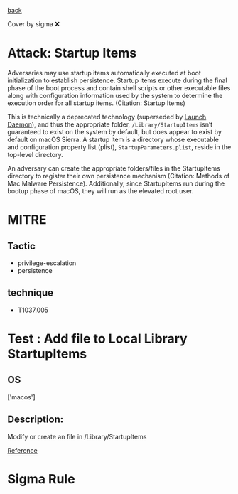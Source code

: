 [back](../index.md)

Cover by sigma :x: 

# Attack: Startup Items

 Adversaries may use startup items automatically executed at boot initialization to establish persistence. Startup items execute during the final phase of the boot process and contain shell scripts or other executable files along with configuration information used by the system to determine the execution order for all startup items. (Citation: Startup Items)

This is technically a deprecated technology (superseded by [Launch Daemon](https://attack.mitre.org/techniques/T1543/004)), and thus the appropriate folder, <code>/Library/StartupItems</code> isn’t guaranteed to exist on the system by default, but does appear to exist by default on macOS Sierra. A startup item is a directory whose executable and configuration property list (plist), <code>StartupParameters.plist</code>, reside in the top-level directory. 

An adversary can create the appropriate folders/files in the StartupItems directory to register their own persistence mechanism (Citation: Methods of Mac Malware Persistence). Additionally, since StartupItems run during the bootup phase of macOS, they will run as the elevated root user.

# MITRE
## Tactic
  - privilege-escalation
  - persistence

## technique
  - T1037.005

# Test : Add file to Local Library StartupItems

## OS

 ['macos']

## Description:

 Modify or create an file in /Library/StartupItems

[Reference](https://www.alienvault.com/blogs/labs-research/diversity-in-recent-mac-malware)


# Sigma Rule
